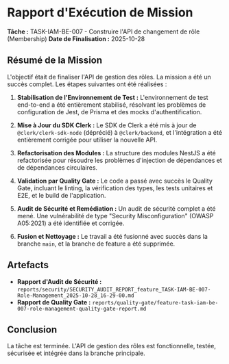# Rapport d'Exécution de Mission

**Tâche :** TASK-IAM-BE-007 - Construire l'API de changement de rôle (Membership)
**Date de Finalisation :** 2025-10-28

## Résumé de la Mission

L'objectif était de finaliser l'API de gestion des rôles. La mission a été un succès complet. Les étapes suivantes ont été réalisées :

1.  **Stabilisation de l'Environnement de Test :** L'environnement de test end-to-end a été entièrement stabilisé, résolvant les problèmes de configuration de Jest, de Prisma et des mocks d'authentification.

2.  **Mise à Jour du SDK Clerk :** Le SDK de Clerk a été mis à jour de `@clerk/clerk-sdk-node` (déprécié) à `@clerk/backend`, et l'intégration a été entièrement corrigée pour utiliser la nouvelle API.

3.  **Refactorisation des Modules :** La structure des modules NestJS a été refactorisée pour résoudre les problèmes d'injection de dépendances et de dépendances circulaires.

4.  **Validation par Quality Gate :** Le code a passé avec succès le Quality Gate, incluant le linting, la vérification des types, les tests unitaires et E2E, et le build de l'application.

5.  **Audit de Sécurité et Remédiation :** Un audit de sécurité complet a été mené. Une vulnérabilité de type "Security Misconfiguration" (OWASP A05:2021) a été identifiée et corrigée.

6.  **Fusion et Nettoyage :** Le travail a été fusionné avec succès dans la branche `main`, et la branche de feature a été supprimée.

## Artefacts

-   **Rapport d'Audit de Sécurité :** `reports/security/SECURITY_AUDIT_REPORT_feature_TASK-IAM-BE-007-Role-Management_2025-10-28_16-29-00.md`
-   **Rapport de Quality Gate :** `reports/quality-gate/feature-task-iam-be-007-role-management-quality-gate-report.md`

## Conclusion

La tâche est terminée. L'API de gestion des rôles est fonctionnelle, testée, sécurisée et intégrée dans la branche principale.
